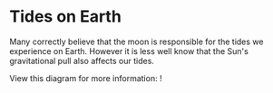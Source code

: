 # Tides on Earth

Many correctly believe that the moon is responsible for the tides we experience on Earth.
However it is less well know that the Sun's gravitational pull also affects our tides. 

View this diagram for more information:
! [](https://1.bp.blogspot.com/--A70-ySFXNY/X3clzgCpgPI/AAAAAAAAJsA/v30SSDrh2sAnp2PYmEmHV7UaubqxUj-mgCLcBGAsYHQ/s2048/bigstock-Lunar-And-Solar-Tides-Vector-I-234308305.jpg)